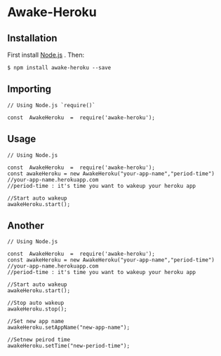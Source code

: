 
# Awake-Heroku

## Installation

First install  [Node.js](http://nodejs.org/) . Then:

```$ npm install awake-heroku --save```
## Importing
```
// Using Node.js `require()`

const  AwakeHeroku  =  require('awake-heroku');
```

## Usage

```
// Using Node.js 

const  AwakeHeroku  =  require('awake-heroku');
const awakeHeroku = new AwakeHeroku("your-app-name","period-time")
//your-app-name.herokuapp.com
//period-time : it's time you want to wakeup your heroku app

//Start auto wakeup
awakeHeroku.start();
```

## Another

```
// Using Node.js 

const  AwakeHeroku  =  require('awake-heroku');
const awakeHeroku = new AwakeHeroku("your-app-name","period-time")
//your-app-name.herokuapp.com
//period-time : it's time you want to wakeup your heroku app

//Start auto wakeup
awakeHeroku.start();

//Stop auto wakeup
awakeHeroku.stop();

//Set new app name 
awakeHeroku.setAppName("new-app-name");

//Setnew peirod time
awakeHeroku.setTime("new-period-time");


```